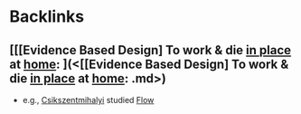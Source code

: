 
# Backlinks
## [[[Evidence Based Design] To work & die [in place](<in place.md>) at [home](<home.md>): ](<[[Evidence Based Design] To work & die [in place](<in place.md>) at [home](<home.md>): .md>)
- e.g., [Csikszentmihalyi](<Csikszentmihalyi.md>) studied [Flow](<Flow.md>)

